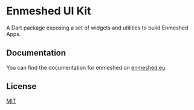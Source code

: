 # Enmeshed UI Kit

A Dart package exposing a set of widgets and utilities to build Enmeshed Apps.

## Documentation

You can find the documentation for enmeshed on [enmeshed.eu](https://enmeshed.eu).

## License

[MIT](LICENSE)
